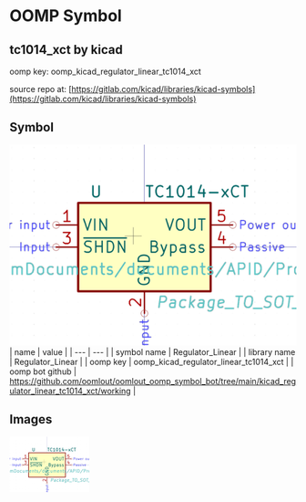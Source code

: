 # OOMP Symbol  
## tc1014_xct  by kicad  
  
oomp key: oomp_kicad_regulator_linear_tc1014_xct  
  
source repo at: [https://gitlab.com/kicad/libraries/kicad-symbols](https://gitlab.com/kicad/libraries/kicad-symbols)  
## Symbol  
  
[![working.png](working_600.png)](working.png)  
| name | value | 
| --- | --- | 
| symbol name | Regulator_Linear | 
| library name | Regulator_Linear | 
| oomp key | oomp_kicad_regulator_linear_tc1014_xct | 
| oomp bot github | https://github.com/oomlout/oomlout_oomp_symbol_bot/tree/main/kicad_regulator_linear_tc1014_xct/working | 
## Images  
  
[![working.png](working_140.png)](working.png)  
